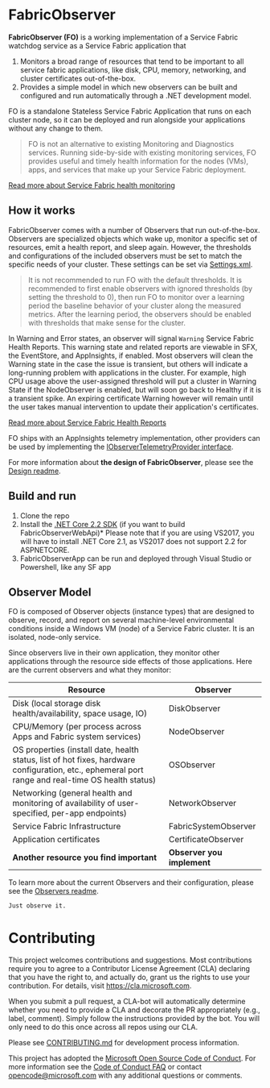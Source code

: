 # FabricObserver

**FabricObserver (FO)** is a working implementation of a Service Fabric watchdog service as a Service Fabric application that 
1. Monitors a broad range of resources that tend to be important to all service fabric applications, like disk, CPU, memory, networking, and cluster certificates out-of-the-box.
2. Provides a simple model in which new observers can be built and configured and run automatically through a .NET development model.

FO is a standalone Stateless Service Fabric Application that runs on each cluster node, so it can be deployed and run alongside your applications without any change to them.


> FO is not an alternative to existing Monitoring and Diagnostics services. Running side-by-side with existing monitoring services, FO provides useful and timely health information for the nodes (VMs), apps, and services that make up your Service Fabric deployment. 

[Read more about Service Fabric health monitoring](https://docs.microsoft.com/azure/service-fabric/service-fabric-health-introduction)

## How it works

FabricObserver comes with a number of Observers that run out-of-the-box. Observers are specialized objects which wake up, monitor a specific set of resources, emit a health report, and sleep again. However, the thresholds and configurations of the included observers must be set to match the specific needs of your cluster. These settings can be set via [Settings.xml](/FabricObserver/PackageRoot/Config/Settings.xml).

> It is not recommended to run FO with the default thresholds. It is recommended to first enable observers with ignored thresholds (by setting the threshold to 0), then run FO to monitor over a learning period the baseline behavior of your cluster along the measured metrics. After the learning period, the observers should be enabled with thresholds that make sense for the cluster.

In Warning and Error states, an observer will signal `Warning` Service Fabric Health Reports. This warning state and related reports are viewable in SFX, the EventStore, and AppInsights, if enabled. Most observers will clean the Warning state in the case the issue is transient, but others will indicate a long-running problem with applications in the cluster. For example, high CPU usage above the user-assigned threshold will put a cluster in Warning State if the NodeObserver is enabled, but will soon go back to Healthy if it is a transient spike. An expiring certificate Warning however will remain until the user takes manual intervention to update their application's certificates. 

[Read more about Service Fabric Health Reports](https://docs.microsoft.com/azure/service-fabric/service-fabric-report-health)

FO ships with an AppInsights telemetry implementation, other providers can be used by implementing the [IObserverTelemetryProvider interface](/FabricObserver/Observers/Interfaces/IObserverTelemetryProvider.cs). 

For more information about **the design of FabricObserver**, please see the [Design readme](./Documentation/Design.md). 

## Build and run

1. Clone the repo
2. Install the [.NET Core 2.2 SDK](https://dotnet.microsoft.com/download/dotnet-core/2.2) (if you want to build FabricObserverWebApi)*
   Please note that if you are using VS2017, you will have to install .NET Core 2.1, as VS2017 does not support 2.2 for ASPNETCORE.
3. FabricObserverApp can be run and deployed through Visual Studio or Powershell, like any SF app

## Observer Model

FO is composed of Observer objects (instance types) that are designed to observe, record, and report on several machine-level environmental conditions inside a Windows VM (node) of a Service Fabric cluster. It is an isolated, node-only service. 

Since observers live in their own application, they monitor other applications through the resource side effects of those applications. Here are the current observers and what they monitor:

| Resource | Observer |
| --- | --- |
| Disk (local storage disk health/availability, space usage, IO) | DiskObserver |
| CPU/Memory (per process across Apps and Fabric system services) | NodeObserver |
| OS properties (install date, health status, list of hot fixes, hardware configuration, etc., ephemeral port range and real-time OS health status) | OSObserver |
| Networking (general health and monitoring of availability of user-specified, per-app endpoints) | NetworkObserver |
| Service Fabric Infrastructure | FabricSystemObserver |
| Application certificates | CertificateObserver |
| **Another resource you find important** | **Observer you implement** |

To learn more about the current Observers and their configuration, please see the [Observers readme](./Documentation/Observers.md).  
    
```
Just observe it.
```

# Contributing

This project welcomes contributions and suggestions.  Most contributions require you to agree to a Contributor License Agreement (CLA) declaring that you have the right to, and actually do, grant us the rights to use your contribution. For details, visit https://cla.microsoft.com.

When you submit a pull request, a CLA-bot will automatically determine whether you need to provide a CLA and decorate the PR appropriately (e.g., label, comment). Simply follow the instructions provided by the bot. You will only need to do this once across all repos using our CLA.  

Please see [CONTRIBUTING.md](CONTRIBUTING.md) for development process information.

This project has adopted the [Microsoft Open Source Code of Conduct](https://opensource.microsoft.com/codeofconduct/).
For more information see the [Code of Conduct FAQ](https://opensource.microsoft.com/codeofconduct/faq/) or
contact [opencode@microsoft.com](mailto:opencode@microsoft.com) with any additional questions or comments.
